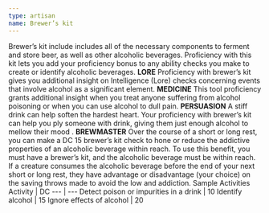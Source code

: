 ```yaml
---
type: artisan
name: Brewer’s kit
---
```

Brewer’s kit include includes all of the necessary components to ferment and store beer, as well as other alcoholic beverages.
Proficiency with this kit lets you add your proficiency bonus to any ability checks you make to create or identify alcoholic beverages.
__LORE__
Proficiency with brewer’s kit gives you additional insight on Intelligence (Lore) checks concerning events that involve alcohol as a significant element.
__MEDICINE__
This tool proficiency grants additional insight when you treat anyone suffering from alcohol poisoning or when you can use alcohol to dull pain.
__PERSUASION__
A stiff drink can help soften the hardest heart. Your proficiency with brewer’s kit can help you ply someone with drink, giving them just enough alcohol to mellow their mood .
__BREWMASTER__
Over the course of a short or long rest, you can make a DC 15 brewer’s kit check to hone or reduce the addictive properties of an alcoholic beverage within reach. To use this benefit, you must have a brewer’s kit, and the alcoholic beverage must be within reach. If a creature consumes the alcoholic beverage before the end of your next short or long rest, they have advantage or disadvantage (your choice) on the saving throws made to avoid the low and addiction.
Sample Activities
Activity | DC
--- | ---
Detect poison or impurities in a drink | 10
Identify alcohol | 15
Ignore effects of alcohol | 20
